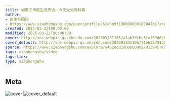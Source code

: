 ```yaml
---
title: 如果三甲医生说真话，今天先说骨科篇
author:
- 医生孙国钧
- https://www.xiaohongshu.com/user/profile/61e6b9f100000000100047b1?xsec_token=undefined
created: 2025-03-23T00:00:00
modified: 2025-03-23T00:00:00
cover: http://sns-webpic-qc.xhscdn.com/202503231105/a3ab7dfbe5fcf5986e074d4cde752464/spectrum/1000g0k02gh6h8hui40005of6n7ok0hthubadil0!nc_n_webp_prv_1
cover_default: http://sns-webpic-qc.xhscdn.com/202503231105/71b63678155ff0d0065a11feb134ddb1/spectrum/1000g0k02gh6h8hui40005of6n7ok0hthubadil0!nc_n_webp_mw_1
source: https://www.xiaohongshu.com/explore/6462ecd10000000027013945?xsec_token=ABPfhzIwoXR9RADv4k3YD6WlTyzXbQZ1OJirn3CePILAE=
tags: xiaohongshu/video
tags-link:
type: xiaohongshu
---
```


## Meta

![cover](http://sns-webpic-qc.xhscdn.com/202503231105/a3ab7dfbe5fcf5986e074d4cde752464/spectrum/1000g0k02gh6h8hui40005of6n7ok0hthubadil0!nc_n_webp_prv_1)
![cover_default](http://sns-webpic-qc.xhscdn.com/202503231105/71b63678155ff0d0065a11feb134ddb1/spectrum/1000g0k02gh6h8hui40005of6n7ok0hthubadil0!nc_n_webp_mw_1)

